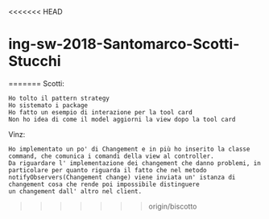 <<<<<<< HEAD
# ing-sw-2018-Santomarco-Scotti-Stucchi
=======
Scotti:

	Ho tolto il pattern strategy
	Ho sistemato i package
	Ho fatto un esempio di interazione per la tool card
	Non ho idea di come il model aggiorni la view dopo la tool card

Vinz:

	Ho implementato un po' di Changement e in più ho inserito la classe command, che comunica i comandi della view al controller.
	Da riguardare l' implementazione dei changement che danno problemi, in particolare per quanto riguarda il fatto che nel metodo
	notifyObservers(Changement change) viene inviata un' istanza di changement cosa che rende poi impossibile distinguere
	un changement dall' altro nel client.

>>>>>>> origin/biscotto
